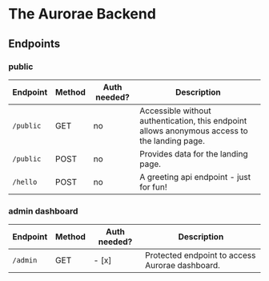 # The Aurorae Backend

## Endpoints

### public

| Endpoint | Method | Auth needed? | Description |
| -------- | -------- | ------- | ------- |
| `/public` | GET | no | Accessible without authentication, this endpoint allows anonymous access to the landing page. |
| `/public` | POST | no | Provides data for the landing page. |
| `/hello` | POST | no | A greeting api endpoint - just for fun! |

### admin dashboard

| Endpoint | Method | Auth needed? | Description |
| -------- | -------- | ------- | ------- |
| `/admin` |  GET | - [x] | Protected endpoint to access Aurorae dashboard. |

